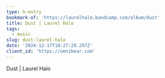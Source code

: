 ```yaml
---
type: h-entry
bookmark-of: 'https://laurelhalo.bandcamp.com/album/dust'
title: Dust | Laurel Halo
tags:
  - music
slug: dust-laurel-halo
date: '2024-12-17T18:27:29.297Z'
client_id: 'https://omnibear.com'
---
```

Dust | Laurel Halo
